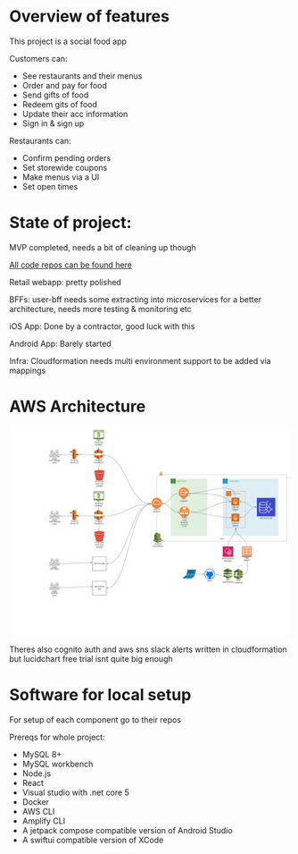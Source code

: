 # Overview of features

This project is a social food app

Customers can:
 - See restaurants and their menus
 - Order and pay for food 
 - Send gifts of food
 - Redeem gits of food
 - Update their acc information
 - Sign in & sign up

Restaurants can:
 - Confirm pending orders
 - Set storewide coupons
 - Make menus via a UI
 - Set open times

# State of project:

MVP completed, needs a bit of cleaning up though

[All code repos can be found here](https://github.com/isaac-patterson?tab=repositories&q=bite&type=&language=&sort=)


Retail webapp: pretty polished

BFFs: user-bff needs some extracting into microservices for a better architecture, needs more testing & monitoring etc

iOS App: Done by a contractor, good luck with this

Android App: Barely started 

Infra: Cloudformation needs multi environment support to be added via mappings

# AWS Architecture

![AWS Architectre](./pictures/aws-architecture.png)

Theres also cognito auth and aws sns slack alerts written in cloudformation but lucidchart free trial isnt quite big enough

# Software for local setup

For setup of each component go to their repos

Prereqs for whole project:
 * MySQL 8+
 * MySQL workbench
 * Node.js
 * React
 * Visual studio with .net core 5
 * Docker
 * AWS CLI
 * Amplify CLI
 * A jetpack compose compatible version of Android Studio
 * A swiftui compatible version of XCode